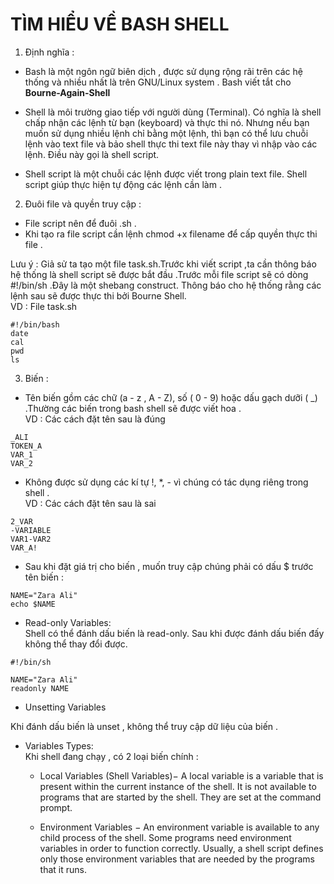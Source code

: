 # TÌM HIỂU VỀ BASH SHELL  
1. Định nghĩa :  
- Bash là một ngôn ngữ biên dịch , được sử dụng rộng rãi trên các hệ thống và nhiều nhất là trên GNU/Linux system . Bash viết tắt cho **Bourne-Again-Shell** 
- Shell là môi trường giao tiếp với người dùng (Terminal). Có nghĩa là shell chấp nhận các lệnh từ bạn (keyboard) và thực thi nó. Nhưng nếu bạn muốn sử dụng nhiều lệnh chỉ bằng một lệnh, thì bạn có thể lưu chuỗi lệnh vào text file và bảo shell thực thi text file này thay vì nhập vào các lệnh. Điều này gọi là shell script.

- Shell script là một chuỗi các lệnh được viết trong plain text file. Shell script giúp thực hiện tự động các lệnh cần làm .

2. Đuôi file và quyền truy cập :  
 - File script nên để đuôi .sh .  
- Khi tạo ra file script cần lệnh chmod +x filename để cấp quyền thực thi file .  

Lưu ý : Giả sử ta tạo một file task.sh.Trước khi viết script ,ta cần thông báo hệ thống là shell script sẽ được bắt đầu .Trước mỗi file script sẽ có dòng #!/bin/sh .Đây là một shebang construct. Thông báo cho hệ thống rằng các lệnh sau sẽ được thực thi bởi Bourne Shell.   
VD : File task.sh  
```
#!/bin/bash
date
cal
pwd
ls

```

3. Biến :  
- Tên biến gồm các chữ  (a - z , A - Z), số  ( 0 - 9) hoặc dấu gạch dưỡi ( _) .Thường  các biến trong bash shell sẽ được viết hoa  .   
VD :  Các cách đặt tên sau là đúng  
```
_ALI
TOKEN_A
VAR_1
VAR_2
``` 

- Không được sử dụng các kí tự  !, *, - vì chúng có tác dụng riêng trong shell .   
VD : Các cách đặt tên sau là sai 
```
2_VAR
-VARIABLE
VAR1-VAR2
VAR_A!
```

- Sau khi đặt giá trị cho biến , muốn truy cập chúng phải có dấu $ trước tên biến : 
```
NAME="Zara Ali"
echo $NAME
``` 


-  Read-only Variables:   
Shell có thể đánh dấu biến là read-only. Sau khi được đánh dấu biến đấy không thể thay đổi được.

```
#!/bin/sh

NAME="Zara Ali"
readonly NAME
```
- Unsetting Variables

Khi đánh dấu biến là unset , không thể truy cập dữ liệu của biến .  
- Variables Types:  
Khi shell đang chạy , có 2 loại biến chính :

    - Local Variables (Shell Variables)− A local variable is a variable that is present within the current instance of the shell. It is not available to programs that are started by the shell. They are set at the command prompt.

    - Environment Variables − An environment variable is available to any child process of the shell. Some programs need environment variables in order to function correctly. Usually, a shell script defines only those environment variables that are needed by the programs that it runs.



